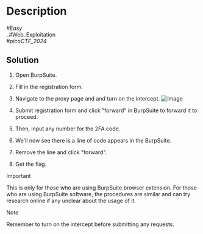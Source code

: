# Description

_#Easy_<br>
_#Web_Exploitation<br>
_#picoCTF_2024_<br>

## Solution

1. Open BurpSuite.
2. Fill in the registration form.
3. Navigate to the proxy page and and turn on the intercept.
   ![image](https://github.com/user-attachments/assets/88fe3d41-4042-488b-a252-32dc10103b97)

4. Submit registration form and click "forward" in BurpSuite to forward it to proceed.
5. Then, input any number for the 2FA code.
6. We'll now see there is a line of code appears in the BurpSuite.
7. Remove the line and click "forward".
8. Get the flag.

> [!IMPORTANT]
> This is only for those who are using BurpSuite browser extension.
> For those who are using BurpSuite software, the procedures are similar and can try research online if any unclear about the usage of it.

> [!NOTE]
> Remember to turn on the intercept before submitting any requests.
